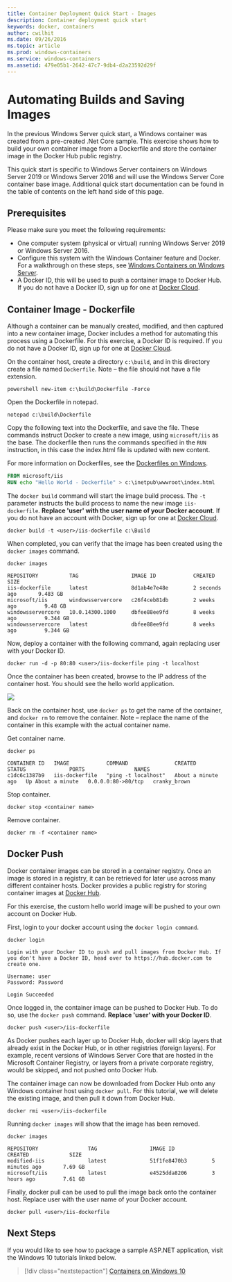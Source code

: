 ```yaml
---
title: Container Deployment Quick Start - Images
description: Container deployment quick start
keywords: docker, containers
author: cwilhit
ms.date: 09/26/2016
ms.topic: article
ms.prod: windows-containers
ms.service: windows-containers
ms.assetid: 479e05b1-2642-47c7-9db4-d2a23592d29f
---
```


# Automating Builds and Saving Images

In the previous Windows Server quick start, a Windows container was created from a pre-created .Net Core sample. This exercise shows how to build your own container image from a Dockerfile and store the container image in the Docker Hub public registry.

This quick start is specific to Windows Server containers on Windows Server 2019 or Windows Server 2016 and will use the Windows Server Core container base image. Additional quick start documentation can be found in the table of contents on the left hand side of this page.

## Prerequisites

Please make sure you meet the following requirements:

- One computer system (physical or virtual) running Windows Server 2019 or Windows Server 2016.
- Configure this system with the Windows Container feature and Docker. For a walkthrough on these steps, see [Windows Containers on Windows Server](./quick-start-windows-server.md).
- A Docker ID, this will be used to push a container image to Docker Hub. If you do not have a Docker ID, sign up for one at [Docker Cloud](https://cloud.docker.com/).

## Container Image - Dockerfile

Although a container can be manually created, modified, and then captured into a new container image, Docker includes a method for automating this process using a Dockerfile. For this exercise, a Docker ID is required. If you do not have a Docker ID, sign up for one at [Docker Cloud]( https://cloud.docker.com/).

On the container host, create a directory `c:\build`, and in this directory create a file named `Dockerfile`. Note – the file should not have a file extension.

```console
powershell new-item c:\build\Dockerfile -Force
```

Open the Dockerfile in notepad.

```console
notepad c:\build\Dockerfile
```

Copy the following text into the Dockerfile, and save the file. These commands instruct Docker to create a new image, using `microsoft/iis` as the base. The dockerfile then runs the commands specified in the `RUN` instruction, in this case the index.html file is updated with new content.

For more information on Dockerfiles, see the [Dockerfiles on Windows](../manage-docker/manage-windows-dockerfile.md).

```dockerfile
FROM microsoft/iis
RUN echo "Hello World - Dockerfile" > c:\inetpub\wwwroot\index.html
```

The `docker build` command will start the image build process. The `-t` parameter instructs the build process to name the new image `iis-dockerfile`. **Replace 'user' with the user name of your Docker account**. If you do not have an account with Docker, sign up for one at [Docker Cloud](https://cloud.docker.com/).

```console
docker build -t <user>/iis-dockerfile c:\Build
```

When completed, you can verify that the image has been created using the `docker images` command.

```console
docker images

REPOSITORY          TAG                 IMAGE ID            CREATED             SIZE
iis-dockerfile      latest              8d1ab4e7e48e        2 seconds ago       9.483 GB
microsoft/iis       windowsservercore   c26f4ceb81db        2 weeks ago         9.48 GB
windowsservercore   10.0.14300.1000     dbfee88ee9fd        8 weeks ago         9.344 GB
windowsservercore   latest              dbfee88ee9fd        8 weeks ago         9.344 GB
```

Now, deploy a container with the following command, again replacing user with your Docker ID.

```console
docker run -d -p 80:80 <user>/iis-dockerfile ping -t localhost
```

Once the container has been created, browse to the IP address of the container host. You should see the hello world application.

![](media/dockerfile2.png)

Back on the container host, use `docker ps` to get the name of the container, and `docker rm` to remove the container. Note – replace the name of the container in this example with the actual container name.

Get container name.

```console
docker ps

CONTAINER ID   IMAGE            COMMAND               CREATED              STATUS              PORTS                NAMES
c1dc6c1387b9   iis-dockerfile   "ping -t localhost"   About a minute ago   Up About a minute   0.0.0.0:80->80/tcp   cranky_brown
```

Stop container.

```console
docker stop <container name>
```

Remove container.

```console
docker rm -f <container name>
```

## Docker Push

Docker container images can be stored in a container registry. Once an image is stored in a registry, it can be retrieved for later use across many different container hosts. Docker provides a public registry for storing container images at [Docker Hub](https://hub.docker.com/).

For this exercise, the custom hello world image will be pushed to your own account on Docker Hub.

First, login to your docker account using the `docker login command`.

```console
docker login

Login with your Docker ID to push and pull images from Docker Hub. If you don't have a Docker ID, head over to https://hub.docker.com to create one.

Username: user
Password: Password

Login Succeeded
```

Once logged in, the container image can be pushed to Docker Hub. To do so, use the `docker push` command. **Replace 'user' with your Docker ID**. 

```console
docker push <user>/iis-dockerfile
```

As Docker pushes each layer up to Docker Hub, docker will skip layers that already exist in the Docker Hub, or in other registries (foreign layers).  For example, recent versions of Windows Server Core that are hosted in the Microsoft Container Registry, or layers from a private corporate registry, would be skipped, and not pushed onto Docker Hub.

The container image can now be downloaded from Docker Hub onto any Windows container host using `docker pull`. For this tutorial, we will delete the existing image, and then pull it down from Docker Hub. 

```console
docker rmi <user>/iis-dockerfile
```

Running `docker images` will show that the image has been removed.

```console
docker images

REPOSITORY                TAG                 IMAGE ID            CREATED             SIZE
modified-iis              latest              51f1fe8470b3        5 minutes ago       7.69 GB
microsoft/iis             latest              e4525dda8206        3 hours ago         7.61 GB
```

Finally, docker pull can be used to pull the image back onto the container host. Replace user with the user name of your Docker account. 

```
docker pull <user>/iis-dockerfile
```

## Next Steps

If you would like to see how to package a sample ASP.NET application, visit the Windows 10 tutorials linked below.

> [!div class="nextstepaction"]
> [Containers on Windows 10](./quick-start-windows-10.md)
